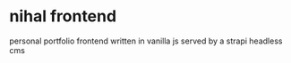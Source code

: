 # nihal frontend
 personal portfolio frontend written in vanilla js served by a strapi headless cms
